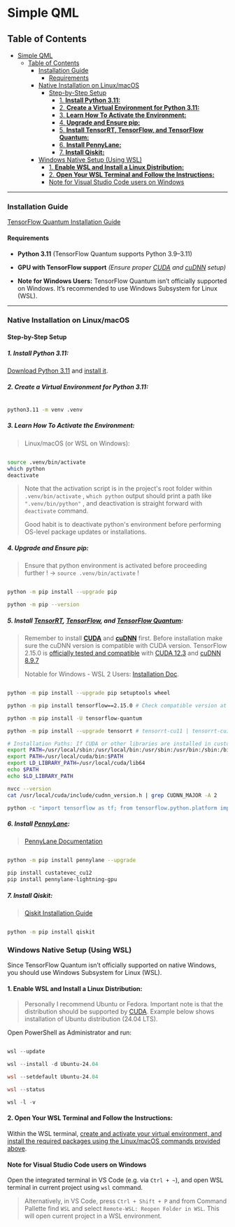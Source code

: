 
# Simple QML

## Table of Contents

- [Simple QML](#simple-qml)
  - [Table of Contents](#table-of-contents)
    - [Installation Guide](#installation-guide)
      - [Requirements](#requirements)
    - [Native Installation on Linux/macOS](#native-installation-on-linuxmacos)
      - [Step-by-Step Setup](#step-by-step-setup)
        - [1. **Install Python 3.11:**](#1-install-python-311)
        - [2. **Create a Virtual Environment for Python 3.11:**](#2-create-a-virtual-environment-for-python-311)
        - [3. **Learn How To Activate the Environment:**](#3-learn-how-to-activate-the-environment)
        - [4. **Upgrade and Ensure pip:**](#4-upgrade-and-ensure-pip)
        - [5. **Install TensorRT, TensorFlow, and TensorFlow Quantum:**](#5-install-tensorrt-tensorflow-and-tensorflow-quantum)
        - [6. **Install PennyLane:**](#6-install-pennylane)
        - [7. **Install Qiskit:**](#7-install-qiskit)
    - [Windows Native Setup (Using WSL)](#windows-native-setup-using-wsl)
      - [1. **Enable WSL and Install a Linux Distribution:**](#1-enable-wsl-and-install-a-linux-distribution)
      - [2. **Open Your WSL Terminal and Follow the Instructions:**](#2-open-your-wsl-terminal-and-follow-the-instructions)
      - [Note for Visual Studio Code users on Windows](#note-for-visual-studio-code-users-on-windows)
  
---

### Installation Guide

[TensorFlow Quantum Installation Guide](https://www.tensorflow.org/quantum/install)

#### Requirements
  
- **Python 3.11** (TensorFlow Quantum supports Python 3.9–3.11)

- **GPU with TensorFlow support**  *(Ensure proper [CUDA](https://docs.nvidia.com/cuda/cuda-installation-guide-linux/index.html) and [cuDNN](https://developer.nvidia.com/cudnn) setup)*

- **Note for Windows Users:** TensorFlow Quantum isn’t officially supported on Windows. It’s recommended to use Windows Subsystem for Linux (WSL).

---

### Native Installation on Linux/macOS

#### Step-by-Step Setup

##### 1. **Install Python 3.11:**

[Download Python 3.11](https://www.python.org/downloads/release/python-31111/) and [install it](INSTRUCTIONS_PYTHON.md#Python-installation-on-Ubuntu).

##### 2. **Create a Virtual Environment for Python 3.11:**

```bash

python3.11 -m venv .venv

```

##### 3. **Learn How To Activate the Environment:**

> Linux/macOS (or WSL on Windows):

```bash

source .venv/bin/activate
which python
deactivate

```

> Note that the activation script is in the project's root folder within `.venv/bin/activate`
> , `which python` output should print a path like `".venv/bin/python"`
> , and deactivation is straight forward with `deactivate` command.
>
> Good habit is to deactivate python's environment before performing OS-level package updates or installations. 

##### 4. **Upgrade and Ensure pip:**

> Ensure that python environment is activated before proceeding further ! -> `source .venv/bin/activate` !

```bash

python -m pip install --upgrade pip

python -m pip --version

```

##### 5. **Install [TensorRT](https://docs.nvidia.com/deeplearning/tensorrt/latest/installing-tensorrt/installing.html), [TensorFlow](https://www.tensorflow.org/install), and [TensorFlow Quantum](https://www.tensorflow.org/quantum/install):**

> Remember to install [**CUDA**](https://developer.nvidia.com/cuda-downloads?target_os=Linux) and [**cuDNN**](https://developer.nvidia.com/cudnn-downloads?target_os=Linux) first.
> Before installation make sure the cuDNN version is compatible with CUDA version. TensorFlow 2.15.0 is [officially tested and compatible](https://www.tensorflow.org/install/pip#software_requirements) with [CUDA 12.3](https://developer.nvidia.com/cuda-toolkit-archive) and [cuDNN 8.9.7](https://developer.nvidia.com/cudnn-archive)
> 
> Notable for Windows - WSL 2 Users: [Installation Doc](https://docs.nvidia.com/cuda/wsl-user-guide/index.html).
>

```bash

python -m pip install --upgrade pip setuptools wheel

python -m pip install tensorflow==2.15.0 # Check compatible version at https://www.tensorflow.org/quantum/install

python -m pip install -U tensorflow-quantum

python -m pip install --upgrade tensorrt # tensorrt-cu11 | tensorrt-cu12 for specific version

# Installation Paths: If CUDA or other libraries are installed in custom locations, you'll need to adjust the paths accordingly.
export PATH=/usr/local/sbin:/usr/local/bin:/usr/sbin:/usr/bin:/sbin:/bin
export PATH=/usr/local/cuda/bin:$PATH
export LD_LIBRARY_PATH=/usr/local/cuda/lib64
echo $PATH
echo $LD_LIBRARY_PATH

nvcc --version
cat /usr/local/cuda/include/cudnn_version.h | grep CUDNN_MAJOR -A 2

python -c "import tensorflow as tf; from tensorflow.python.platform import build_info as tf_build_info; import tensorrt as tsrt; import tensorflow_quantum as tfq; print('cuDNN Version:', tf_build_info.cudnn_version_number); print('TensorRT Version:', tsrt.__version__); print('TensorFlow Version:', tf.__version__); print('TensorFlow Quantum Version:', tfq.__version__); print('Num GPUs Available: ', len(tf.config.experimental.list_physical_devices('GPU')))"


```

##### 6. **Install [PennyLane](https://pennylane.ai/features):**

> [PennyLane Documentation](https://docs.pennylane.ai/en/stable/)

```bash

python -m pip install pennylane --upgrade

pip install custatevec_cu12
pip install pennylane-lightning-gpu

```

##### 7. **Install Qiskit:**

> [Qiskit Installation Guide](https://docs.quantum.ibm.com/guides/install-qiskit)

```bash

python -m pip install qiskit

```

### Windows Native Setup (Using WSL)

Since TensorFlow Quantum isn’t officially supported on native Windows, you should use Windows Subsystem for Linux (WSL).

#### 1. **Enable WSL and Install a Linux Distribution:**

> Personally I recommend Ubuntu or Fedora. Important note is that the distribution should be supported by [CUDA](https://developer.nvidia.com/cuda-downloads?target_os=Linux&target_arch=x86_64&Distribution=Ubuntu).
> Example below shows installation of Ubuntu distribution (24.04 LTS).

Open PowerShell as Administrator and run:

```powershell

wsl --update

wsl --install -d Ubuntu-24.04

wsl --setdefault Ubuntu-24.04

wsl --status

wsl -l -v

```

#### 2. **Open Your WSL Terminal and Follow the Instructions:**

Within the WSL terminal, [create and activate your virtual environment, and install the required packages using the Linux/macOS commands provided above](#native-installation-on-linuxmacos).

#### Note for Visual Studio Code users on Windows

Open the integrated terminal in VS Code (e.g. via `Ctrl + ~`), and open WSL terminal in current project using `wsl` command.
> Alternatively, in VS Code, press `Ctrl + Shift + P` and from Command Pallette find `WSL` and select `Remote-WSL: Reopen Folder in WSL`. This will open current project in a WSL environment.
